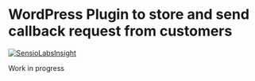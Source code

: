 # WordPress Plugin to store and send callback request from customers

[![SensioLabsInsight](https://insight.sensiolabs.com/projects/8dae9f8d-1cfb-42c3-900f-ec55a625285c/small.png)](https://insight.sensiolabs.com/projects/8dae9f8d-1cfb-42c3-900f-ec55a625285c)

Work in progress

